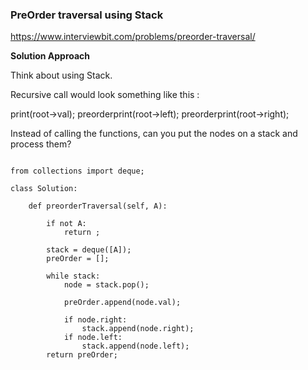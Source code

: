 ### PreOrder traversal using Stack

https://www.interviewbit.com/problems/preorder-traversal/


**Solution Approach**

Think about using Stack.

Recursive call would look something like this :

print(root->val);
preorderprint(root->left);
preorderprint(root->right);

Instead of calling the functions, can you put the nodes on a stack and process them?


```

from collections import deque;

class Solution:

	def preorderTraversal(self, A):

		if not A:
			return ;

		stack = deque([A]);
		preOrder = [];

		while stack:
			node = stack.pop();

			preOrder.append(node.val);

			if node.right:
				stack.append(node.right);
			if node.left:
				stack.append(node.left);
		return preOrder;

```		


